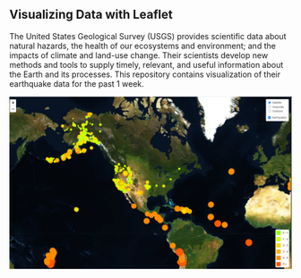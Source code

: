 ## Visualizing Data with Leaflet

The United States Geological Survey (USGS) provides scientific data about natural hazards, the health of our ecosystems and environment; and the impacts of climate and land-use change. Their scientists develop new methods and tools to supply timely, relevant, and useful information about the Earth and its processes. This repository contains visualization of their earthquake data for the past 1 week.

![map](Images/map.png)
